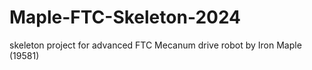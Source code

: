 # Maple-FTC-Skeleton-2024
skeleton project for advanced FTC Mecanum drive robot by Iron Maple (19581)

